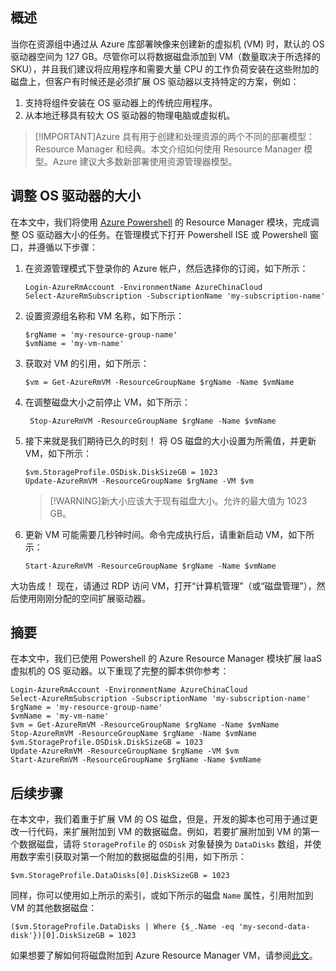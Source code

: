 ## 概述
当你在资源组中通过从 Azure 库部署映像来创建新的虚拟机 (VM) 时，默认的 OS 驱动器空间为 127 GB。尽管你可以将数据磁盘添加到 VM（数量取决于所选择的 SKU），并且我们建议将应用程序和需要大量 CPU 的工作负荷安装在这些附加的磁盘上，但客户有时候还是必须扩展 OS 驱动器以支持特定的方案，例如：

1.  支持将组件安装在 OS 驱动器上的传统应用程序。
2.  从本地迁移具有较大 OS 驱动器的物理电脑或虚拟机。

>[!IMPORTANT]Azure 具有用于创建和处理资源的两个不同的部署模型：Resource Manager 和经典。本文介绍如何使用 Resource Manager 模型。Azure 建议大多数新部署使用资源管理器模型。

## 调整 OS 驱动器的大小
在本文中，我们将使用 [Azure Powershell](https://docs.microsoft.com/powershell/azureps-cmdlets-docs) 的 Resource Manager 模块，完成调整 OS 驱动器大小的任务。在管理模式下打开 Powershell ISE 或 Powershell 窗口，并遵循以下步骤：

1.  在资源管理模式下登录你的 Azure 帐户，然后选择你的订阅，如下所示：

	    Login-AzureRmAccount -EnvironmentName AzureChinaCloud
	    Select-AzureRmSubscription -SubscriptionName 'my-subscription-name'

2.  设置资源组名称和 VM 名称，如下所示：

	    $rgName = 'my-resource-group-name'
	    $vmName = 'my-vm-name'

3.  获取对 VM 的引用，如下所示：

    	$vm = Get-AzureRmVM -ResourceGroupName $rgName -Name $vmName

4. 在调整磁盘大小之前停止 VM，如下所示：

    	Stop-AzureRmVM -ResourceGroupName $rgName -Name $vmName

5.  接下来就是我们期待已久的时刻！ 将 OS 磁盘的大小设置为所需值，并更新 VM，如下所示：

	    $vm.StorageProfile.OSDisk.DiskSizeGB = 1023
	    Update-AzureRmVM -ResourceGroupName $rgName -VM $vm

    >[!WARNING]新大小应该大于现有磁盘大小。允许的最大值为 1023 GB。

6.  更新 VM 可能需要几秒钟时间。命令完成执行后，请重新启动 VM，如下所示：

    	Start-AzureRmVM -ResourceGroupName $rgName -Name $vmName

大功告成！ 现在，请通过 RDP 访问 VM，打开“计算机管理”（或“磁盘管理”），然后使用刚刚分配的空间扩展驱动器。

## 摘要
在本文中，我们已使用 Powershell 的 Azure Resource Manager 模块扩展 IaaS 虚拟机的 OS 驱动器。以下重现了完整的脚本供你参考：

	Login-AzureRmAccount -EnvironmentName AzureChinaCloud
	Select-AzureRmSubscription -SubscriptionName 'my-subscription-name'
	$rgName = 'my-resource-group-name'
	$vmName = 'my-vm-name'
	$vm = Get-AzureRmVM -ResourceGroupName $rgName -Name $vmName
	Stop-AzureRmVM -ResourceGroupName $rgName -Name $vmName
	$vm.StorageProfile.OSDisk.DiskSizeGB = 1023
	Update-AzureRmVM -ResourceGroupName $rgName -VM $vm
	Start-AzureRmVM -ResourceGroupName $rgName -Name $vmName

## 后续步骤
在本文中，我们着重于扩展 VM 的 OS 磁盘，但是，开发的脚本也可用于通过更改一行代码，来扩展附加到 VM 的数据磁盘。例如，若要扩展附加到 VM 的第一个数据磁盘，请将 ```StorageProfile``` 的 ```OSDisk``` 对象替换为 ```DataDisks``` 数组，并使用数字索引获取对第一个附加的数据磁盘的引用，如下所示：

	$vm.StorageProfile.DataDisks[0].DiskSizeGB = 1023

同样，你可以使用如上所示的索引，或如下所示的磁盘 ```Name``` 属性，引用附加到 VM 的其他数据磁盘：

	($vm.StorageProfile.DataDisks | Where {$_.Name -eq 'my-second-data-disk'})[0].DiskSizeGB = 1023

如果想要了解如何将磁盘附加到 Azure Resource Manager VM，请参阅[此文](../articles/virtual-machines/virtual-machines-windows-attach-disk-portal.md)。

<!---HONumber=Mooncake_0425_2016-->